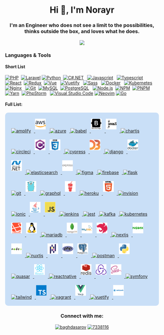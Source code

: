 <!--
**Baghdasarov/baghdasarov** is a ✨ _special_ ✨ repository because its `README.md` (this file) appears on your GitHub profile.

Here are some ideas to get you started:

- 🔭 I’m currently working on ...
- 🌱 I’m currently learning ...
- 👯 I’m looking to collaborate on ...
- 🤔 I’m looking for help with ...
- 💬 Ask me about ...
- 📫 How to reach me: ...
- 😄 Pronouns: ...
- ⚡ Fun fact: ...
-->

<h1 align="center">Hi 👋, I'm Norayr</h1>
<h3 align="center">I'm an Engineer who does not see a limit to the possibilities, thinks outside the box, and loves what he does.</h3>

[//]: # (![Top Languages Card]&#40;https://github-readme-stats.vercel.app/api/top-langs/?username=baghdasarov&theme=chartreuse-dark&layout=compact&#41;)
[//]: # (![Github stats]&#40;https://github-readme-stats.vercel.app/api?username=baghdasarov&theme=chartreuse-dark&show_icons=true&count_private=true&#41;)
[//]: # (![Github stats]&#40;https://github-readme-stats.vercel.app/api?username=baghdasarov&theme=vue&show_icons=true&count_private=true&#41;)
[//]: # (![Github stats]&#40;https://github-readme-stats.vercel.app/api?username=baghdasarov&theme=holi&show_icons=true&count_private=true&#41;)
[//]: # (chartreuse-dark,vue,prussian,blue-green,blue_navy,holi) 

<div align="center">
<a href="https://github.com/anuraghazra/github-readme-stats">
<img height=200 align="center" src="https://github-readme-stats.vercel.app/api?username=baghdasarov&theme=holi&show_icons=true&count_private=true" />
</a>
</div>

### Languages & Tools
#### Short List

[![PHP](https://img.shields.io/badge/-PHP-21232F?logo=php&logoColor=blue)](https://www.php.net/)&nbsp;
[![Laravel](https://img.shields.io/badge/-Laravel-E4392C?logo=laravel&logoColor=white)](https://laravel.com/)
[![Python](https://img.shields.io/badge/-Python-21232F?logo=python&logoColor=white)](https://www.python.org/)&nbsp;
[![C#.NET](https://img.shields.io/badge/-.NET-log?logo=.NET&logoColor=white&color=802bd0)](https://dotnet.microsoft.com/en-us/apps/aspnet)
&nbsp;
[![Javascript](https://img.shields.io/badge/-JavaScript-edb200?style=flat-square&logo=javascript&logoColor=white)](https://www.javascript.com/)
&nbsp;
[![Typescript](https://img.shields.io/badge/-TypeScript-3178c6?style=flat-square&logo=typescript&logoColor=white)](https://www.javascript.com/)
&nbsp;
[![React](https://img.shields.io/badge/-React-01d8ff?logo=react&logoColor=ffffff)](https://reactjs.org/)&nbsp;
[![Redux](https://img.shields.io/badge/-Redux-7649bc?logo=redux&logoColor=ffffff)](https://redux.js.org/)&nbsp;
[![Vue](https://img.shields.io/badge/-Vue-384960?style=flat-square&logo=vue.js&logoColor=white)](https://vuejs.org/)
&nbsp;
[![Vuetify](https://img.shields.io/badge/-Vuetify-1696f5?style=flat-square&logo=vuetify&logoColor=white)](https://vuetifyjs.com/)
&nbsp;
[![Sass](https://img.shields.io/badge/-Sass-CC6699?style=flat-square&logo=sass&logoColor=white)](https://sass-lang.com/)
&nbsp;
[![Docker](https://img.shields.io/badge/-Docker-253139?style=flat-square&logo=Docker&logoColor=blue)](https://www.docker.com/)
&nbsp;
[![Kubernetes](https://img.shields.io/badge/-kubernetes-21232F?logo=kubernetes&logoColor=white&color=blue)](https://www.kubernetes.io/)
&nbsp;
[![Nginx](https://img.shields.io/badge/-Nginx-20201E?style=flat-square&logo=nginx&logoColor=green)](https://www.nginx.com/)
&nbsp;
[![Git](https://img.shields.io/badge/-Git-333333?style=flat-square&logo=git&logoColor=red)](https://git-scm.com/)&nbsp;
[![MySQL](https://img.shields.io/badge/-MySQL-21232F?logo=mysql&logoColor=blue)](https://www.mysql.com/)&nbsp;
[![PostgreSQL](https://img.shields.io/badge/-PostgreSQL-97AFC8?style=flat-square&logo=postgresql&logoColor=blue&color=white)](https://www.postgresql.org/)
&nbsp;
[![Node.js](https://img.shields.io/badge/-Node.js-js?logo=node.js&logoColor=white)](https://nodejs.org/en)&nbsp;
[![NPM](https://img.shields.io/badge/-NPM-logo?logo=npm&logoColor=white&color=red)](https://www.npmjs.com/)&nbsp;
[![PNPM](https://img.shields.io/badge/-PNPM-21232F?logo=pnpm&logoColor=blue)](https://www.pnpm.io/)&nbsp;
[![Yarn](https://img.shields.io/badge/-Yarn-21232F?logo=yarn&logoColor=blue)](https://www.yarn.net/)&nbsp;
[![PhpStorm](https://img.shields.io/badge/-PhpStorm-21232F?logo=phpstorm&logoColor=white&color=802bd0)](https://www.yarn.net/)
&nbsp;
[![Visual Studio Code](https://img.shields.io/badge/-Visual%20Studio%20Code-007ACC?logo=visual%20studio%20code&logoColor=ffffff)](https://code.visualstudio.com/)
[![Neovim](https://img.shields.io/badge/-Nvim-333333?style=flat-square&logo=vim&logoColor=green)](https://neovim.io/)
[![Go](https://img.shields.io/badge/-Go-00ADD8?logo=go&logoColor=ffffff)](https://golang.org/)

#### Full List:
<p align="left"style="background: rgb(201,223,247); 
padding: 10px 20px;
border-radius: 10px">
  <a href="https://aws.amazon.com/amplify/" target="_blank" rel="noreferrer">
    <img
      src="https://docs.amplify.aws/assets/logo-dark.svg"
      alt="amplify"
      width="35"
      height="35" style="margin:10px 10px 10px 0"
        style="margin:10px 10px 10px 0"
    />
  </a>
  <a href="https://aws.amazon.com" target="_blank" rel="noreferrer">
    <img
      src="https://raw.githubusercontent.com/devicons/devicon/master/icons/amazonwebservices/amazonwebservices-original-wordmark.svg"
      alt="aws"
      width="35"
      height="35" style="margin:10px 10px 10px 0"
    />
  </a>
  <a href="https://azure.microsoft.com/en-in/" target="_blank" rel="noreferrer">
    <img
      src="https://www.vectorlogo.zone/logos/microsoft_azure/microsoft_azure-icon.svg"
      alt="azure"
      width="35"
      height="35" style="margin:10px 10px 10px 0"
    />
  </a>
  <a href="https://babeljs.io/" target="_blank" rel="noreferrer">
    <img
      src="https://www.vectorlogo.zone/logos/babeljs/babeljs-icon.svg"
      alt="babel"
      width="35"
      height="35" style="margin:10px 10px 10px 0"
    />
  </a>
  <a href="https://getbootstrap.com" target="_blank" rel="noreferrer">
    <img
      src="https://raw.githubusercontent.com/devicons/devicon/master/icons/bootstrap/bootstrap-plain-wordmark.svg"
      alt="bootstrap"
      width="35"
      height="35" style="margin:10px 10px 10px 0"
    />
  </a>
  <a href="https://canvasjs.com" target="_blank" rel="noreferrer">
    <img
      src="https://raw.githubusercontent.com/Hardik0307/Hardik0307/master/assets/canvasjs-charts.svg"
      alt="canvasjs"
      width="35"
      height="35" style="margin:10px 10px 10px 0"
    />
  </a>
  <a href="https://www.chartjs.org" target="_blank" rel="noreferrer">
    <img
      src="https://www.chartjs.org/media/logo-title.svg"
      alt="chartjs"
      width="35"
      height="35" style="margin:10px 10px 10px 0"
    />
  </a>
  <a href="https://circleci.com" target="_blank" rel="noreferrer">
    <img
      src="https://www.vectorlogo.zone/logos/circleci/circleci-icon.svg"
      alt="circleci"
      width="35"
      height="35" style="margin:10px 10px 10px 0"
    />
  </a>
  <a href="https://www.w3schools.com/cs/" target="_blank" rel="noreferrer">
    <img
      src="https://raw.githubusercontent.com/devicons/devicon/master/icons/csharp/csharp-original.svg"
      alt="csharp"
      width="35"
      height="35" style="margin:10px 10px 10px 0"
    />
  </a>
  <a href="https://www.w3schools.com/css/" target="_blank" rel="noreferrer">
    <img
      src="https://raw.githubusercontent.com/devicons/devicon/master/icons/css3/css3-original-wordmark.svg"
      alt="css3"
      width="35"
      height="35" style="margin:10px 10px 10px 0"
    />
  </a>
  <a href="https://www.cypress.io" target="_blank" rel="noreferrer">
    <img
      src="https://raw.githubusercontent.com/simple-icons/simple-icons/6e46ec1fc23b60c8fd0d2f2ff46db82e16dbd75f/icons/cypress.svg"
      alt="cypress"
      width="35"
      height="35" style="margin:10px 10px 10px 0"
    />
  </a>
  <a href="https://d3js.org/" target="_blank" rel="noreferrer">
    <img
      src="https://raw.githubusercontent.com/devicons/devicon/master/icons/d3js/d3js-original.svg"
      alt="d3js"
      width="35"
      height="35" style="margin:10px 10px 10px 0"
    />
  </a>
  <a href="https://www.djangoproject.com/" target="_blank" rel="noreferrer">
    <img
      src="https://cdn.worldvectorlogo.com/logos/django.svg"
      alt="django"
      width="35"
      height="35" style="margin:10px 10px 10px 0"
    />
  </a>
  <a href="https://www.docker.com/" target="_blank" rel="noreferrer">
    <img
      src="https://raw.githubusercontent.com/devicons/devicon/master/icons/docker/docker-original-wordmark.svg"
      alt="docker"
      width="35"
      height="35" style="margin:10px 10px 10px 0"
    />
  </a>
  <a href="https://dotnet.microsoft.com/" target="_blank" rel="noreferrer">
    <img
      src="https://raw.githubusercontent.com/devicons/devicon/master/icons/dot-net/dot-net-original-wordmark.svg"
      alt="dotnet"
      width="35"
      height="35" style="margin:10px 10px 10px 0"
    />
  </a>
  <a href="https://www.elastic.co" target="_blank" rel="noreferrer">
    <img
      src="https://www.vectorlogo.zone/logos/elastic/elastic-icon.svg"
      alt="elasticsearch"
      width="35"
      height="35" style="margin:10px 10px 10px 0"
    />
  </a>
  <a href="https://expressjs.com" target="_blank" rel="noreferrer">
    <img
      src="https://raw.githubusercontent.com/devicons/devicon/master/icons/express/express-original-wordmark.svg"
      alt="express"
      width="35"
      height="35" style="margin:10px 10px 10px 0"
    />
  </a>
  <a href="https://www.figma.com/" target="_blank" rel="noreferrer">
    <img
      src="https://www.vectorlogo.zone/logos/figma/figma-icon.svg"
      alt="figma"
      width="35"
      height="35" style="margin:10px 10px 10px 0"
    />
  </a>
  <a href="https://firebase.google.com/" target="_blank" rel="noreferrer">
    <img
      src="https://www.vectorlogo.zone/logos/firebase/firebase-icon.svg"
      alt="firebase"
      width="35"
      height="35" style="margin:10px 10px 10px 0"
    />
  </a>
  <a href="https://flask.palletsprojects.com/" target="_blank" rel="noreferrer">
    <img
      src="https://www.vectorlogo.zone/logos/pocoo_flask/pocoo_flask-icon.svg"
      alt="flask"
      width="35"
      height="35" style="margin:10px 10px 10px 0"
    />
  </a>
  <a href="https://git-scm.com/" target="_blank" rel="noreferrer">
    <img
      src="https://www.vectorlogo.zone/logos/git-scm/git-scm-icon.svg"
      alt="git"
      width="35"
      height="35" style="margin:10px 10px 10px 0"
    />
  </a>
  <a href="https://golang.org" target="_blank" rel="noreferrer">
    <img
      src="https://raw.githubusercontent.com/devicons/devicon/master/icons/go/go-original.svg"
      alt="go"
      width="35"
      height="35" style="margin:10px 10px 10px 0"
    />
  </a>
  <a href="https://graphql.org" target="_blank" rel="noreferrer">
    <img
      src="https://www.vectorlogo.zone/logos/graphql/graphql-icon.svg"
      alt="graphql"
      width="35"
      height="35" style="margin:10px 10px 10px 0"
    />
  </a>
  <a href="https://gulpjs.com" target="_blank" rel="noreferrer">
    <img
      src="https://raw.githubusercontent.com/devicons/devicon/master/icons/gulp/gulp-plain.svg"
      alt="gulp"
      width="35"
      height="35" style="margin:10px 10px 10px 0"
    />
  </a>
  <a href="https://heroku.com" target="_blank" rel="noreferrer">
    <img
      src="https://www.vectorlogo.zone/logos/heroku/heroku-icon.svg"
      alt="heroku"
      width="35"
      height="35" style="margin:10px 10px 10px 0"
    />
  </a>
  <a href="https://www.w3.org/html/" target="_blank" rel="noreferrer">
    <img
      src="https://raw.githubusercontent.com/devicons/devicon/master/icons/html5/html5-original-wordmark.svg"
      alt="html5"
      width="35"
      height="35" style="margin:10px 10px 10px 0"
    />
  </a>
  <a href="https://www.invisionapp.com/" target="_blank" rel="noreferrer">
    <img
      src="https://www.vectorlogo.zone/logos/invisionapp/invisionapp-icon.svg"
      alt="invision"
      width="35"
      height="35" style="margin:10px 10px 10px 0"
    />
  </a>
  <a href="https://ionicframework.com" target="_blank" rel="noreferrer">
    <img
      src="https://upload.wikimedia.org/wikipedia/commons/d/d1/Ionic_Logo.svg"
      alt="ionic"
      width="35"
      height="35" style="margin:10px 10px 10px 0"
    />
  </a>
  <a href="https://www.java.com" target="_blank" rel="noreferrer">
    <img
      src="https://raw.githubusercontent.com/devicons/devicon/master/icons/java/java-original.svg"
      alt="java"
      width="35"
      height="35" style="margin:10px 10px 10px 0"
    />
  </a>
  <a
    href="https://developer.mozilla.org/en-US/docs/Web/JavaScript"
    target="_blank"
    rel="noreferrer"
  >
    <img
      src="https://raw.githubusercontent.com/devicons/devicon/master/icons/javascript/javascript-original.svg"
      alt="javascript"
      width="35"
      height="35" style="margin:10px 10px 10px 0"
    />
  </a>
  <a href="https://www.jenkins.io" target="_blank" rel="noreferrer">
    <img
      src="https://www.vectorlogo.zone/logos/jenkins/jenkins-icon.svg"
      alt="jenkins"
      width="35"
      height="35" style="margin:10px 10px 10px 0"
    />
  </a>
  <a href="https://jestjs.io" target="_blank" rel="noreferrer">
    <img
      src="https://www.vectorlogo.zone/logos/jestjsio/jestjsio-icon.svg"
      alt="jest"
      width="35"
      height="35" style="margin:10px 10px 10px 0"
    />
  </a>
  <a href="https://kafka.apache.org/" target="_blank" rel="noreferrer">
    <img
      src="https://www.vectorlogo.zone/logos/apache_kafka/apache_kafka-icon.svg"
      alt="kafka"
      width="35"
      height="35" style="margin:10px 10px 10px 0"
    />
  </a>
  <a href="https://kubernetes.io" target="_blank" rel="noreferrer">
    <img
      src="https://www.vectorlogo.zone/logos/kubernetes/kubernetes-icon.svg"
      alt="kubernetes"
      width="35"
      height="35" style="margin:10px 10px 10px 0"
    />
  </a>
  <a href="https://laravel.com/" target="_blank" rel="noreferrer">
    <img
      src="https://raw.githubusercontent.com/devicons/devicon/master/icons/laravel/laravel-plain-wordmark.svg"
      alt="laravel"
      width="35"
      height="35" style="margin:10px 10px 10px 0"
    />
  </a>
  <a href="https://www.linux.org/" target="_blank" rel="noreferrer">
    <img
      src="https://raw.githubusercontent.com/devicons/devicon/master/icons/linux/linux-original.svg"
      alt="linux"
      width="35"
      height="35" style="margin:10px 10px 10px 0"
    />
  </a>
  <a href="https://mariadb.org/" target="_blank" rel="noreferrer">
    <img
      src="https://www.vectorlogo.zone/logos/mariadb/mariadb-icon.svg"
      alt="mariadb"
      width="35"
      height="35" style="margin:10px 10px 10px 0"
    />
  </a>
  <a href="https://www.mongodb.com/" target="_blank" rel="noreferrer">
    <img
      src="https://raw.githubusercontent.com/devicons/devicon/master/icons/mongodb/mongodb-original-wordmark.svg"
      alt="mongodb"
      width="35"
      height="35" style="margin:10px 10px 10px 0"
    />
  </a>
  <a href="https://www.mysql.com/" target="_blank" rel="noreferrer">
    <img
      src="https://raw.githubusercontent.com/devicons/devicon/master/icons/mysql/mysql-original-wordmark.svg"
      alt="mysql"
      width="35"
      height="35" style="margin:10px 10px 10px 0"
    />
  </a>
  <a href="https://nestjs.com/" target="_blank" rel="noreferrer">
    <img
      src="https://raw.githubusercontent.com/devicons/devicon/master/icons/nestjs/nestjs-plain.svg"
      alt="nestjs"
      width="35"
      height="35" style="margin:10px 10px 10px 0"
    />
  </a>
  <a href="https://nextjs.org/" target="_blank" rel="noreferrer">
    <img
      src="https://cdn.worldvectorlogo.com/logos/nextjs-2.svg"
      alt="nextjs"
      width="35"
      height="35" style="margin:10px 10px 10px 0"
    />
  </a>
  <a href="https://www.nginx.com" target="_blank" rel="noreferrer">
    <img
      src="https://raw.githubusercontent.com/devicons/devicon/master/icons/nginx/nginx-original.svg"
      alt="nginx"
      width="35"
      height="35" style="margin:10px 10px 10px 0"
    />
  </a>
  <a href="https://nodejs.org" target="_blank" rel="noreferrer">
    <img
      src="https://raw.githubusercontent.com/devicons/devicon/master/icons/nodejs/nodejs-original-wordmark.svg"
      alt="nodejs"
      width="35"
      height="35" style="margin:10px 10px 10px 0"
    />
  </a>
  <a href="https://nuxtjs.org/" target="_blank" rel="noreferrer">
    <img
      src="https://www.vectorlogo.zone/logos/nuxtjs/nuxtjs-icon.svg"
      alt="nuxtjs"
      width="35"
      height="35" style="margin:10px 10px 10px 0"
    />
  </a>
  <a href="https://pandas.pydata.org/" target="_blank" rel="noreferrer">
    <img
      src="https://raw.githubusercontent.com/devicons/devicon/2ae2a900d2f041da66e950e4d48052658d850630/icons/pandas/pandas-original.svg"
      alt="pandas"
      width="35"
      height="35" style="margin:10px 10px 10px 0"
    />
  </a>
  <a href="https://www.php.net" target="_blank" rel="noreferrer">
    <img
      src="https://raw.githubusercontent.com/devicons/devicon/master/icons/php/php-original.svg"
      alt="php"
      width="35"
      height="35" style="margin:10px 10px 10px 0"
    />
  </a>
  <a href="https://www.postgresql.org" target="_blank" rel="noreferrer">
    <img
      src="https://raw.githubusercontent.com/devicons/devicon/master/icons/postgresql/postgresql-original-wordmark.svg"
      alt="postgresql"
      width="35"
      height="35" style="margin:10px 10px 10px 0"
    />
  </a>
  <a href="https://postman.com" target="_blank" rel="noreferrer">
    <img
      src="https://www.vectorlogo.zone/logos/getpostman/getpostman-icon.svg"
      alt="postman"
      width="35"
      height="35" style="margin:10px 10px 10px 0"
    />
  </a>
  <a href="https://www.python.org" target="_blank" rel="noreferrer">
    <img
      src="https://raw.githubusercontent.com/devicons/devicon/master/icons/python/python-original.svg"
      alt="python"
      width="35"
      height="35" style="margin:10px 10px 10px 0"
    />
  </a>
  <a href="https://quasar.dev/" target="_blank" rel="noreferrer">
    <img
      src="https://cdn.quasar.dev/logo/svg/quasar-logo.svg"
      alt="quasar"
      width="35"
      height="35" style="margin:10px 10px 10px 0"
    />
  </a>
  <a href="https://reactjs.org/" target="_blank" rel="noreferrer">
    <img
      src="https://raw.githubusercontent.com/devicons/devicon/master/icons/react/react-original-wordmark.svg"
      alt="react"
      width="35"
      height="35" style="margin:10px 10px 10px 0"
    />
  </a>
  <a href="https://reactnative.dev/" target="_blank" rel="noreferrer">
    <img
      src="https://reactnative.dev/img/header_logo.svg"
      alt="reactnative"
      width="35"
      height="35" style="margin:10px 10px 10px 0"
    />
  </a>
  <a href="https://redis.io" target="_blank" rel="noreferrer">
    <img
      src="https://raw.githubusercontent.com/devicons/devicon/master/icons/redis/redis-original-wordmark.svg"
      alt="redis"
      width="35"
      height="35" style="margin:10px 10px 10px 0"
    />
  </a>
  <a href="https://redux.js.org" target="_blank" rel="noreferrer">
    <img
      src="https://raw.githubusercontent.com/devicons/devicon/master/icons/redux/redux-original.svg"
      alt="redux"
      width="35"
      height="35" style="margin:10px 10px 10px 0"
    />
  </a>
  <a href="https://sass-lang.com" target="_blank" rel="noreferrer">
    <img
      src="https://raw.githubusercontent.com/devicons/devicon/master/icons/sass/sass-original.svg"
      alt="sass"
      width="35"
      height="35" style="margin:10px 10px 10px 0"
    />
  </a>
  <a href="https://symfony.com" target="_blank" rel="noreferrer">
    <img
      src="https://symfony.com/logos/symfony_black_03.svg"
      alt="symfony"
      width="35"
      height="35" style="margin:10px 10px 10px 0"
    />
  </a>
  <a href="https://tailwindcss.com/" target="_blank" rel="noreferrer">
    <img
      src="https://www.vectorlogo.zone/logos/tailwindcss/tailwindcss-icon.svg"
      alt="tailwind"
      width="35"
      height="35" style="margin:10px 10px 10px 0"
    />
  </a>
  <a href="https://www.typescriptlang.org/" target="_blank" rel="noreferrer">
    <img
      src="https://raw.githubusercontent.com/devicons/devicon/master/icons/typescript/typescript-original.svg"
      alt="typescript"
      width="35"
      height="35" style="margin:10px 10px 10px 0"
    />
  </a>
  <a href="https://www.vagrantup.com/" target="_blank" rel="noreferrer">
    <img
      src="https://www.vectorlogo.zone/logos/vagrantup/vagrantup-icon.svg"
      alt="vagrant"
      width="35"
      height="35" style="margin:10px 10px 10px 0"
    />
  </a>
  <a href="https://vuejs.org/" target="_blank" rel="noreferrer">
    <img
      src="https://raw.githubusercontent.com/devicons/devicon/master/icons/vuejs/vuejs-original-wordmark.svg"
      alt="vuejs"
      width="35"
      height="35" style="margin:10px 10px 10px 0"
    />
  </a>
  <a href="https://vuetifyjs.com/en/" target="_blank" rel="noreferrer">
    <img
      src="https://bestofjs.org/logos/vuetify.svg"
      alt="vuetify"
      width="35"
      height="35" style="margin:10px 10px 10px 0"
    />
  </a>
  <a href="https://webpack.js.org" target="_blank" rel="noreferrer">
    <img
      src="https://raw.githubusercontent.com/devicons/devicon/d00d0969292a6569d45b06d3f350f463a0107b0d/icons/webpack/webpack-original-wordmark.svg"
      alt="webpack"
      width="35"
      height="35" style="margin:10px 10px 10px 0"
    />
  </a>
</p>

[//]: # (<p align="left"> )

[//]: # (<a href="https://github.com/ryo-ma/github-profile-trophy">)

[//]: # (<img src="https://github-profile-trophy.vercel.app/?username=baghdasarov" alt="baghdasarov" /></a> )

[//]: # (</p>)
[//]: # (&nbsp;)
<h3 align="center">Connect with me:</h3>
<p align="center">
<a href="https://linkedin.com/in/baghdasarov" target="blank"><img align="center" src="https://raw.githubusercontent.com/rahuldkjain/github-profile-readme-generator/master/src/images/icons/Social/linked-in-alt.svg" alt="baghdasarov" height="30" width="35" /></a>
<a href="https://stackoverflow.com/users/7338116" target="blank"><img align="center" src="https://raw.githubusercontent.com/rahuldkjain/github-profile-readme-generator/master/src/images/icons/Social/stack-overflow.svg" alt="7338116" height="30" width="35" /></a>
</p>

